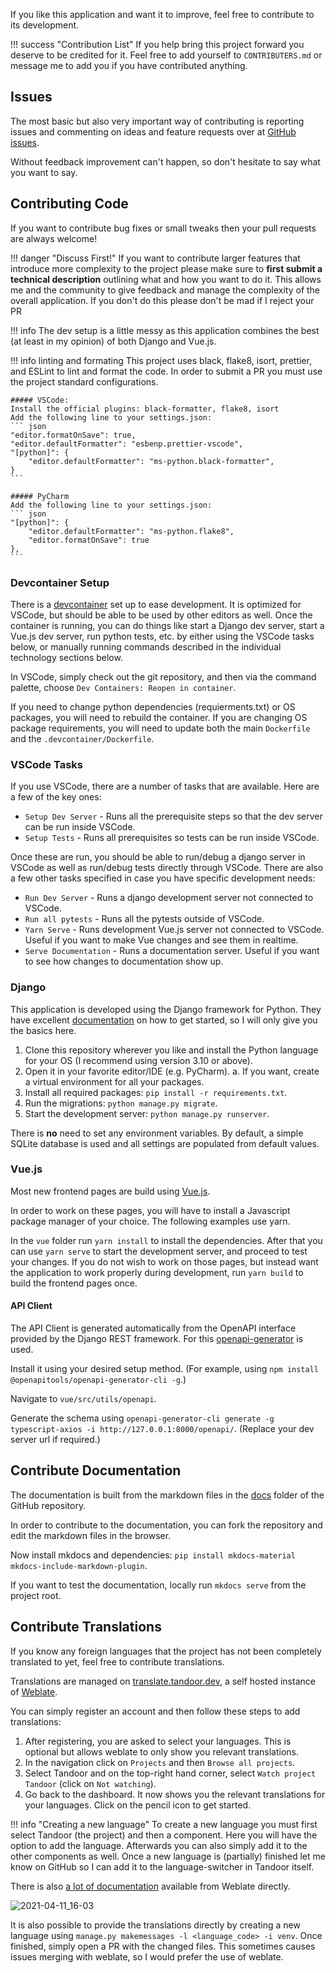 If you like this application and want it to improve, feel free to contribute to its development.

!!! success "Contribution List"
If you help bring this project forward you deserve to be credited for it.
Feel free to add yourself to `CONTRIBUTERS.md` or message me to add you if you have contributed anything.

## Issues

The most basic but also very important way of contributing is reporting issues and commenting on ideas and feature requests
over at [GitHub issues](https://github.com/vabene1111/recipes/issues).

Without feedback improvement can't happen, so don't hesitate to say what you want to say.

## Contributing Code

If you want to contribute bug fixes or small tweaks then your pull requests are always welcome!

!!! danger "Discuss First!"
If you want to contribute larger features that introduce more complexity to the project please
make sure to **first submit a technical description** outlining what and how you want to do it.
This allows me and the community to give feedback and manage the complexity of the overall
application. If you don't do this please don't be mad if I reject your PR

!!! info
The dev setup is a little messy as this application combines the best (at least in my opinion) of both Django and Vue.js.

!!! info linting and formating
This project uses black, flake8, isort, prettier, and ESLint to lint and format the code. In order to submit a PR you must use the
project standard configurations.

    ##### VSCode:
    Install the official plugins: black-formatter, flake8, isort
    Add the following line to your settings.json:
    ``` json
    "editor.formatOnSave": true,
    "editor.defaultFormatter": "esbenp.prettier-vscode",
    "[python]": {
        "editor.defaultFormatter": "ms-python.black-formatter",
    }
    ```

    ##### PyCharm
    Add the following line to your settings.json:
    ``` json
    "[python]": {
        "editor.defaultFormatter": "ms-python.flake8",
        "editor.formatOnSave": true
    },
    ```

### Devcontainer Setup
There is a [devcontainer](https://containers.dev) set up to ease development.  It is optimized for VSCode, but should be able to
be used by other editors as well.  Once the container is running, you can do things like start a Django dev server, start a Vue.js
dev server, run python tests, etc. by either using the VSCode tasks below, or manually running commands described in the individual
technology sections below.

In VSCode, simply check out the git repository, and then via the command palette, choose `Dev Containers: Reopen in container`.

If you need to change python dependencies (requierments.txt) or OS packages, you will need to rebuild the container.  If you are
changing OS package requirements, you will need to update both the main `Dockerfile` and the `.devcontainer/Dockerfile`.

### VSCode Tasks
If you use VSCode, there are a number of tasks that are available.  Here are a few of the key ones:

* `Setup Dev Server` - Runs all the prerequisite steps so that the dev server can be run inside VSCode.
* `Setup Tests` - Runs all prerequisites so tests can be run inside VSCode.

Once these are run, you should be able to run/debug a django server in VSCode as well as run/debug tests directly through VSCode.
There are also a few other tasks specified in case you have specific development needs:

* `Run Dev Server` - Runs a django development server not connected to VSCode.
* `Run all pytests` - Runs all the pytests outside of VSCode.
* `Yarn Serve` - Runs development Vue.js server not connected to VSCode.  Useful if you want to make Vue changes and see them in realtime.
* `Serve Documentation` - Runs a documentation server.  Useful if you want to see how changes to documentation show up.

### Django

This application is developed using the Django framework for Python. They have excellent
[documentation](https://www.djangoproject.com/start/) on how to get started, so I will only give you the basics here.

1. Clone this repository wherever you like and install the Python language for your OS (I recommend using version 3.10 or above).
2. Open it in your favorite editor/IDE (e.g. PyCharm).
   a. If you want, create a virtual environment for all your packages.
3. Install all required packages: `pip install -r requirements.txt`.
4. Run the migrations: `python manage.py migrate`.
5. Start the development server: `python manage.py runserver`.

There is **no** need to set any environment variables. By default, a simple SQLite database is used and all settings are
populated from default values.

### Vue.js

Most new frontend pages are build using [Vue.js](https://vuejs.org/).

In order to work on these pages, you will have to install a Javascript package manager of your choice. The following examples use yarn.

In the `vue` folder run `yarn install` to install the dependencies. After that you can use `yarn serve` to start the development server,
and proceed to test your changes. If you do not wish to work on those pages, but instead want the application to work properly during
development, run `yarn build` to build the frontend pages once.

#### API Client

The API Client is generated automatically from the OpenAPI interface provided by the Django REST framework.
For this [openapi-generator](https://github.com/OpenAPITools/openapi-generator) is used.

Install it using your desired setup method. (For example, using `npm install @openapitools/openapi-generator-cli -g`.)

Navigate to `vue/src/utils/openapi`.

Generate the schema using `openapi-generator-cli generate -g typescript-axios -i http://127.0.0.1:8000/openapi/`. (Replace your dev server url if required.)

## Contribute Documentation

The documentation is built from the markdown files in the [docs](https://github.com/vabene1111/recipes/tree/develop/docs)
folder of the GitHub repository.

In order to contribute to the documentation, you can fork the repository and edit the markdown files in the browser.

Now install mkdocs and dependencies: `pip install mkdocs-material mkdocs-include-markdown-plugin`.

If you want to test the documentation, locally run `mkdocs serve` from the project root.

## Contribute Translations

If you know any foreign languages that the project has not been completely translated to yet, feel free to contribute translations.

Translations are managed on [translate.tandoor.dev](https://translate.tandoor.dev/), a self hosted instance of [Weblate](https://weblate.org/de/).

You can simply register an account and then follow these steps to add translations:

1. After registering, you are asked to select your languages. This is optional but allows weblate to only show you relevant translations.
2. In the navigation click on `Projects` and then `Browse all projects`.
3. Select Tandoor and on the top-right hand corner, select `Watch project Tandoor` (click on `Not watching`).
4. Go back to the dashboard. It now shows you the relevant translations for your languages. Click on the pencil icon to get started.

!!! info "Creating a new language"
To create a new language you must first select Tandoor (the project) and then a component.
Here you will have the option to add the language. Afterwards you can also simply add it to the other components as well.
Once a new language is (partially) finished let me know on GitHub so I can add it to the language-switcher in Tandoor itself.

There is also [a lot of documentation](https://docs.weblate.org/en/latest/user/translating.html) available from Weblate directly.

![2021-04-11_16-03](https://user-images.githubusercontent.com/6819595/114307359-926e0380-9adf-11eb-9a2b-febba56e4d8c.gif)

It is also possible to provide the translations directly by creating a new language
using `manage.py makemessages -l <language_code> -i venv`. Once finished, simply open a PR with the changed files. This sometimes causes issues merging
with weblate, so I would prefer the use of weblate.
